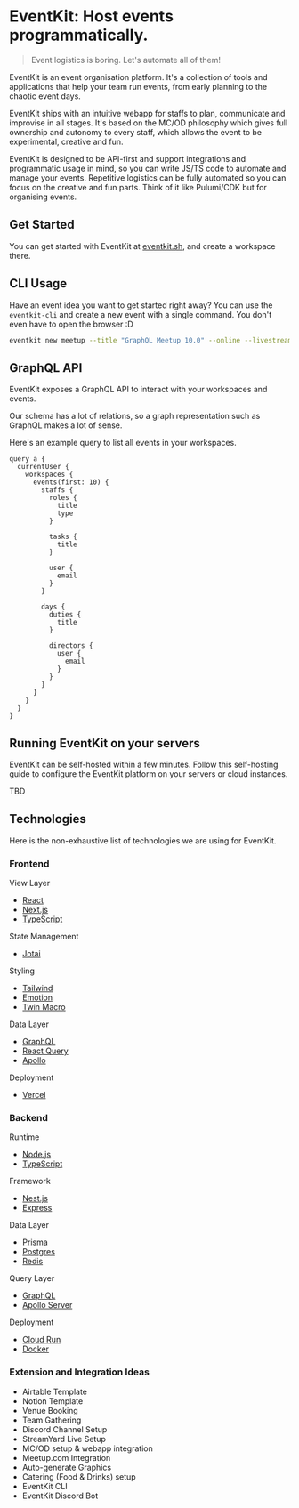 # EventKit: Host events programmatically.

> Event logistics is boring. Let's automate all of them!

EventKit is an event organisation platform. It's a collection of tools and applications that help your team run events, from early planning to the chaotic event days.

EventKit ships with an intuitive webapp for staffs to plan, communicate and improvise in all stages. It's based on the MC/OD philosophy which gives full ownership and autonomy to every staff, which allows the event to be experimental, creative and fun.

EventKit is designed to be API-first and support integrations and programmatic usage in mind, so you can write JS/TS code to automate and manage your events. Repetitive logistics can be fully automated so you can focus on the creative and fun parts. Think of it like Pulumi/CDK but for organising events.

## Get Started

You can get started with EventKit at [eventkit.sh](https://eventkit.sh), and create a workspace there.

## CLI Usage

Have an event idea you want to get started right away? You can use the `eventkit-cli` and create a new event with a single command. You don't even have to open the browser :D

```bash
eventkit new meetup --title "GraphQL Meetup 10.0" --online --livestream=streamyard,youtube --date "19 Aug - 20 Aug" --time "7PM - 9PM"
```

## GraphQL API

EventKit exposes a GraphQL API to interact with your workspaces and events.

Our schema has a lot of relations, so a graph representation such as GraphQL makes a lot of sense.

Here's an example query to list all events in your workspaces.

```gql
query a {
  currentUser {
    workspaces {
      events(first: 10) {
        staffs {
          roles {
            title
            type
          }

          tasks {
            title
          }

          user {
            email
          }
        }

        days {
          duties {
            title
          }

          directors {
            user {
              email
            }
          }
        }
      }
    }
  }
}
```

## Running EventKit on your servers

EventKit can be self-hosted within a few minutes. Follow this self-hosting guide to configure the EventKit platform on your servers or cloud instances.

TBD

## Technologies

Here is the non-exhaustive list of technologies we are using for EventKit.

### Frontend

View Layer

- [React](https://reactjs.org)
- [Next.js](https://nextjs.org)
- [TypeScript](https://www.typescriptlang.org)

State Management

- [Jotai](https://jotai.org)

Styling

- [Tailwind](https://tailwindcss.com)
- [Emotion](https://emotion.sh)
- [Twin Macro](https://twin.macro)

Data Layer

- [GraphQL](https://graphql.org)
- [React Query](https://react-query.tanstack.com)
- [Apollo](https://apollographql.com)

Deployment

- [Vercel](https://vercel.com)

### Backend

Runtime

- [Node.js](https://nodejs.org)
- [TypeScript](https://www.typescriptlang.org)

Framework

- [Nest.js](https://nestjs.com)
- [Express](https://expressjs.com)

Data Layer

- [Prisma](https://www.prisma.io)
- [Postgres](https://www.postgresql.org)
- [Redis](https://redis.io)

Query Layer

- [GraphQL](https://graphql.org)
- [Apollo Server](https://apollographql.com)

Deployment

- [Cloud Run](https://cloud.google.com/run)
- [Docker](https://docker.io)

### Extension and Integration Ideas

- Airtable Template
- Notion Template
- Venue Booking
- Team Gathering
- Discord Channel Setup
- StreamYard Live Setup
- MC/OD setup & webapp integration
- Meetup.com Integration
- Auto-generate Graphics
- Catering (Food & Drinks) setup
- EventKit CLI
- EventKit Discord Bot
